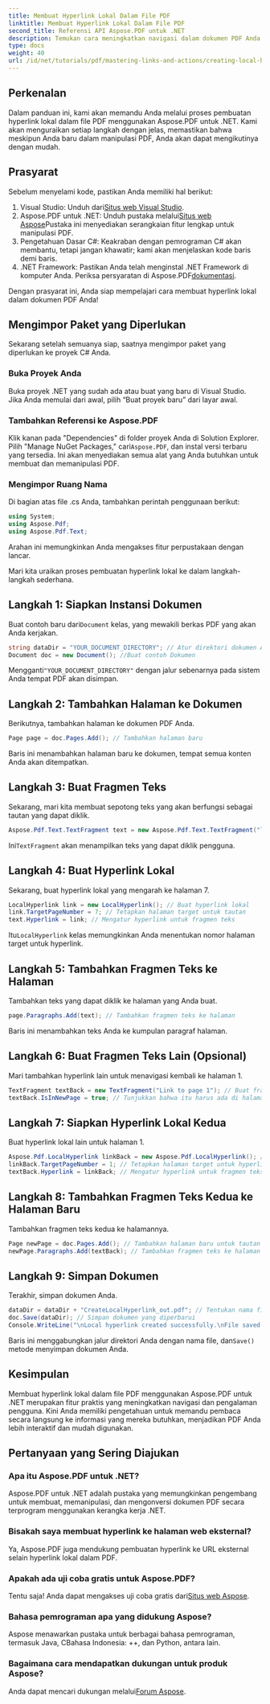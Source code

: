 ```yaml
---
title: Membuat Hyperlink Lokal Dalam File PDF
linktitle: Membuat Hyperlink Lokal Dalam File PDF
second_title: Referensi API Aspose.PDF untuk .NET
description: Temukan cara meningkatkan navigasi dalam dokumen PDF Anda dengan membuat hyperlink lokal menggunakan Aspose.PDF untuk .NET. Tutorial langkah demi langkah ini memandu Anda melalui seluruh proses.
type: docs
weight: 40
url: /id/net/tutorials/pdf/mastering-links-and-actions/creating-local-hyperlink/
---
```

## Perkenalan

Dalam panduan ini, kami akan memandu Anda melalui proses pembuatan hyperlink lokal dalam file PDF menggunakan Aspose.PDF untuk .NET. Kami akan menguraikan setiap langkah dengan jelas, memastikan bahwa meskipun Anda baru dalam manipulasi PDF, Anda akan dapat mengikutinya dengan mudah.

## Prasyarat

Sebelum menyelami kode, pastikan Anda memiliki hal berikut:

1.  Visual Studio: Unduh dari[Situs web Visual Studio](https://visualstudio.microsoft.com/).
2.  Aspose.PDF untuk .NET: Unduh pustaka melalui[Situs web Aspose](https://releases.aspose.com/pdf/net/)Pustaka ini menyediakan serangkaian fitur lengkap untuk manipulasi PDF.
3. Pengetahuan Dasar C#: Keakraban dengan pemrograman C# akan membantu, tetapi jangan khawatir; kami akan menjelaskan kode baris demi baris.
4. .NET Framework: Pastikan Anda telah menginstal .NET Framework di komputer Anda. Periksa persyaratan di Aspose.PDF[dokumentasi](https://reference.aspose.com/pdf/net/).

Dengan prasyarat ini, Anda siap mempelajari cara membuat hyperlink lokal dalam dokumen PDF Anda!

## Mengimpor Paket yang Diperlukan

Sekarang setelah semuanya siap, saatnya mengimpor paket yang diperlukan ke proyek C# Anda.

### Buka Proyek Anda

Buka proyek .NET yang sudah ada atau buat yang baru di Visual Studio. Jika Anda memulai dari awal, pilih “Buat proyek baru” dari layar awal.

### Tambahkan Referensi ke Aspose.PDF

 Klik kanan pada "Dependencies" di folder proyek Anda di Solution Explorer. Pilih "Manage NuGet Packages," cari`Aspose.PDF`, dan instal versi terbaru yang tersedia. Ini akan menyediakan semua alat yang Anda butuhkan untuk membuat dan memanipulasi PDF.

### Mengimpor Ruang Nama

Di bagian atas file .cs Anda, tambahkan perintah penggunaan berikut:

```csharp
using System;
using Aspose.Pdf;
using Aspose.Pdf.Text;
```

Arahan ini memungkinkan Anda mengakses fitur perpustakaan dengan lancar.

Mari kita uraikan proses pembuatan hyperlink lokal ke dalam langkah-langkah sederhana.

## Langkah 1: Siapkan Instansi Dokumen

 Buat contoh baru dari`Document` kelas, yang mewakili berkas PDF yang akan Anda kerjakan.

```csharp
string dataDir = "YOUR_DOCUMENT_DIRECTORY"; // Atur direktori dokumen Anda
Document doc = new Document(); //Buat contoh Dokumen
```

 Mengganti`"YOUR_DOCUMENT_DIRECTORY"` dengan jalur sebenarnya pada sistem Anda tempat PDF akan disimpan.

## Langkah 2: Tambahkan Halaman ke Dokumen

Berikutnya, tambahkan halaman ke dokumen PDF Anda.

```csharp
Page page = doc.Pages.Add(); // Tambahkan halaman baru
```

Baris ini menambahkan halaman baru ke dokumen, tempat semua konten Anda akan ditempatkan.

## Langkah 3: Buat Fragmen Teks

Sekarang, mari kita membuat sepotong teks yang akan berfungsi sebagai tautan yang dapat diklik.

```csharp
Aspose.Pdf.Text.TextFragment text = new Aspose.Pdf.Text.TextFragment("link page number test to page 7"); // Membuat fragmen teks
```

 Ini`TextFragment` akan menampilkan teks yang dapat diklik pengguna.

## Langkah 4: Buat Hyperlink Lokal

Sekarang, buat hyperlink lokal yang mengarah ke halaman 7.

```csharp
LocalHyperlink link = new LocalHyperlink(); // Buat hyperlink lokal
link.TargetPageNumber = 7; // Tetapkan halaman target untuk tautan
text.Hyperlink = link; // Mengatur hyperlink untuk fragmen teks
```

 Itu`LocalHyperlink` kelas memungkinkan Anda menentukan nomor halaman target untuk hyperlink.

## Langkah 5: Tambahkan Fragmen Teks ke Halaman

Tambahkan teks yang dapat diklik ke halaman yang Anda buat.

```csharp
page.Paragraphs.Add(text); // Tambahkan fragmen teks ke halaman
```

Baris ini menambahkan teks Anda ke kumpulan paragraf halaman.

## Langkah 6: Buat Fragmen Teks Lain (Opsional)

Mari tambahkan hyperlink lain untuk menavigasi kembali ke halaman 1.

```csharp
TextFragment textBack = new TextFragment("Link to page 1"); // Buat fragmen teks baru
textBack.IsInNewPage = true; // Tunjukkan bahwa itu harus ada di halaman baru
```

## Langkah 7: Siapkan Hyperlink Lokal Kedua

Buat hyperlink lokal lain untuk halaman 1.

```csharp
Aspose.Pdf.LocalHyperlink linkBack = new Aspose.Pdf.LocalHyperlink(); // Buat hyperlink lokal lainnya
linkBack.TargetPageNumber = 1; // Tetapkan halaman target untuk hyperlink kedua
textBack.Hyperlink = linkBack; // Mengatur hyperlink untuk fragmen teks kedua
```

## Langkah 8: Tambahkan Fragmen Teks Kedua ke Halaman Baru

Tambahkan fragmen teks kedua ke halamannya.

```csharp
Page newPage = doc.Pages.Add(); // Tambahkan halaman baru untuk tautan kedua
newPage.Paragraphs.Add(textBack); // Tambahkan fragmen teks ke halaman baru
```

## Langkah 9: Simpan Dokumen

Terakhir, simpan dokumen Anda.

```csharp
dataDir = dataDir + "CreateLocalHyperlink_out.pdf"; // Tentukan nama file keluaran
doc.Save(dataDir); // Simpan dokumen yang diperbarui
Console.WriteLine("\nLocal hyperlink created successfully.\nFile saved at " + dataDir);
```

 Baris ini menggabungkan jalur direktori Anda dengan nama file, dan`Save()` metode menyimpan dokumen Anda.

## Kesimpulan

Membuat hyperlink lokal dalam file PDF menggunakan Aspose.PDF untuk .NET merupakan fitur praktis yang meningkatkan navigasi dan pengalaman pengguna. Kini Anda memiliki pengetahuan untuk memandu pembaca secara langsung ke informasi yang mereka butuhkan, menjadikan PDF Anda lebih interaktif dan mudah digunakan.

## Pertanyaan yang Sering Diajukan

### Apa itu Aspose.PDF untuk .NET?
Aspose.PDF untuk .NET adalah pustaka yang memungkinkan pengembang untuk membuat, memanipulasi, dan mengonversi dokumen PDF secara terprogram menggunakan kerangka kerja .NET.

### Bisakah saya membuat hyperlink ke halaman web eksternal?
Ya, Aspose.PDF juga mendukung pembuatan hyperlink ke URL eksternal selain hyperlink lokal dalam PDF.

### Apakah ada uji coba gratis untuk Aspose.PDF?
 Tentu saja! Anda dapat mengakses uji coba gratis dari[Situs web Aspose](https://releases.aspose.com/).

### Bahasa pemrograman apa yang didukung Aspose?
Aspose menawarkan pustaka untuk berbagai bahasa pemrograman, termasuk Java, CBahasa Indonesia: ++, dan Python, antara lain.

### Bagaimana cara mendapatkan dukungan untuk produk Aspose?
 Anda dapat mencari dukungan melalui[Forum Aspose](https://forum.aspose.com/c/pdf/10).
